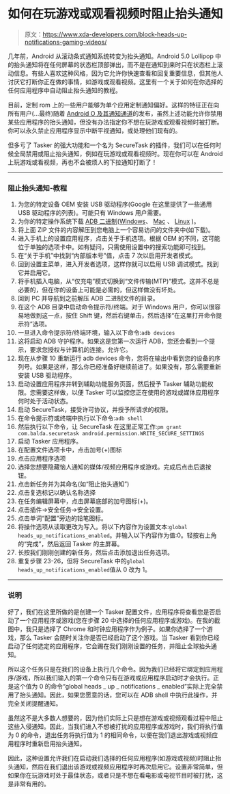 # 如何在玩游戏或观看视频时阻止抬头通知

> 原文：<https://www.xda-developers.com/block-heads-up-notifications-gaming-videos/>

几年前，Android 从滚动条式通知系统转变为抬头通知。Android 5.0 Lollipop 中的抬头通知将在任何屏幕的状态栏顶部弹出，而不是在通知到来时只在状态栏上滚动信息。有些人喜欢这种风格，因为它允许你快速查看和回复重要信息，但其他人讨厌它打断你正在做的事情，如游戏或观看视频。这里有一个关于如何在你选择的任何应用程序中自动阻止抬头通知的教程。

目前，定制 rom 上的一些用户能够为单个应用定制通知偏好。这样的特征正在向所有用户(...最终)随着 [Android O 及其通知通道](https://www.xda-developers.com/google-announces-android-o-developer-preview-1-available-for-supported-devices/)的发布，虽然上述功能允许你禁用某些应用程序的抬头通知，但没有办法指定你不想在玩游戏或观看视频时被打断。你可以永久禁止应用程序显示中断平视通知，或处理他们现有的。

但多亏了 Tasker 的强大功能和一个名为 SecureTask 的插件，我们可以在任何时候全局禁用或阻止抬头通知，例如在玩游戏或观看视频时。现在你可以在 Android 上玩游戏或看视频，再也不会被烦人的下拉通知打断了！

* * *

### 阻止抬头通知-教程

1.  为您的特定设备 OEM 安装 USB 驱动程序(Google 在这里提供了一些通用 USB 驱动程序的列表)。可能只有 Windows 用户需要。
2.  为你的特定操作系统下载 [ADB 二进制](https://www.xda-developers.com/google-releases-separate-adb-and-fastboot-binary-downloads/)([Windows](https://dl.google.com/android/repository/platform-tools-latest-windows.zip)、 [Mac](https://dl.google.com/android/repository/platform-tools-latest-darwin.zip) 、 [Linux](https://dl.google.com/android/repository/platform-tools-latest-linux.zip) )。
3.  将上面 ZIP 文件的内容解压到您电脑上一个容易访问的文件夹中(如下载)。
4.  进入手机上的设置应用程序，点击关于手机选项。根据 OEM 的不同，这可能位于单独的选项卡中。如有疑问，只需使用设置中的搜索功能即可找到。
5.  在“关于手机”中找到“内部版本号”值，点击 7 次以启用开发者模式。
6.  回到设置主菜单，进入开发者选项，这样你就可以启用 USB 调试模式。找到它并启用它。
7.  将手机插入电脑，从“仅充电”模式切换到“文件传输(MTP)”模式。这并不总是必要的，但在你的设备上可能是必需的，但这样做没有坏处。
8.  回到 PC 并导航到之前解压 ADB 二进制文件的目录。
9.  在这个 ADB 目录中启动命令提示符/终端。对于 Windows 用户，你可以很容易地做到这一点，按住 Shift 键，然后右键单击，然后选择“在这里打开命令提示符”选项。
10.  一旦进入命令提示符/终端环境，输入以下命令:`adb devices`
11.  这将启动 ADB 守护程序。如果这是您第一次运行 ADB，您还会看到一个提示，要求您授权与计算机的连接。允许它。
12.  现在从步骤 10 重新运行 adb devices 命令，您将在输出中看到您的设备的序列号。如果是这样，那么你已经准备好继续前进了。如果没有，那么需要重新安装 USB 驱动程序。
13.  启动设置应用程序并转到辅助功能服务页面，然后授予 Tasker 辅助功能权限。您需要这样做，以便 Tasker 可以监控您正在使用的游戏或媒体应用程序何时处于活动状态。
14.  启动 SecureTask，接受许可协议，并授予所请求的权限。
15.  在命令提示符或终端中执行以下命令:`adb shell`
16.  然后执行以下命令，让 SecureTask 在这里正常工作:`pm grant com.balda.securetask android.permission.WRITE_SECURE_SETTINGS`
17.  启动 Tasker 应用程序。
18.  在配置文件选项卡中，点击加号(+)图标
19.  点击应用程序选项
20.  选择您想要隐藏恼人通知的媒体/视频应用程序或游戏。完成后点击后退按钮。
21.  点击新任务并为其命名(如“阻止抬头通知”)
22.  点击复选标记以确认名称选择
23.  在任务编辑屏幕中，点击屏幕底部的加号图标(+)。
24.  点击插件->安全任务->安全设置。
25.  点击单词“配置”旁边的铅笔图标。
26.  将操作选项从读取更改为写入。将以下内容作为设置文本:`global heads_up_notifications_enabled`。并输入以下内容作为值:0。轻按右上角的“完成”，然后返回 Tasker 的主屏幕。
27.  长按我们刚刚创建的新任务，然后点击添加退出任务选项。
28.  重复步骤 23-26，但将 SecureTask 中的`global heads_up_notifications_enabled`值从 0 改为 1。

* * *

### 说明

好了，我们在这里所做的是创建一个 Tasker 配置文件，应用程序将查看您是否启动了一个应用程序或游戏(您在步骤 20 中选择的任何应用程序或游戏)。在我的截图中，我只是选择了 Chrome 和时钟应用程序作为例子。如果你选择了一个游戏，那么 Tasker 会随时关注你是否已经启动了这个游戏。当 Tasker 看到你已经启动了任何选定的应用程序，它会踢在我们刚刚设置的任务，并阻止全球抬头通知。

所以这个任务只是在我们的设备上执行几个命令。因为我们已经将它绑定到应用程序/游戏，所以我们输入的第一个命令只有在游戏或应用程序启动时才会执行。正是这个值为 0 的命令“global heads _ up _ notifications _ enabled”实际上完全禁用了抬头通知。因此，如果您愿意的话，您可以在 ADB shell 中执行此操作，并完全关闭提醒通知。

虽然这不是大多数人想要的，因为他们实际上只是想在游戏或视频观看过程中阻止这些入侵通知。因此，当我们进入不想被打扰的应用程序或游戏时，我们将执行值为 0 的命令，退出任务将执行值为 1 的相同命令，以便在我们退出游戏或视频应用程序时重新启用抬头通知。

因此，这种设置允许我们在启动我们选择的任何应用程序(如游戏或视频)时阻止抬头通知，然后在我们退出该游戏或视频应用程序时再次启用它。设置非常简单，但如果你在玩游戏时处于最佳状态，或者只是不想在看电影或电视节目时被打扰，这是非常有用的。